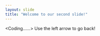 ```yaml
---
layout: slide
title: "Welcome to our second slide!"
---
```

<Coding......>
Use the left arrow to go back!
